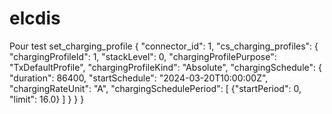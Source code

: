 # elcdis
Pour test set_charging_profile
{
    "connector_id": 1,
    "cs_charging_profiles": {
        "chargingProfileId": 1,
        "stackLevel": 0,
        "chargingProfilePurpose": "TxDefaultProfile",
        "chargingProfileKind": "Absolute",
        "chargingSchedule": {
            "duration": 86400,
            "startSchedule": "2024-03-20T10:00:00Z",
            "chargingRateUnit": "A",
            "chargingSchedulePeriod": [
                {"startPeriod": 0, "limit": 16.0}
            ]
        }
    }
}
